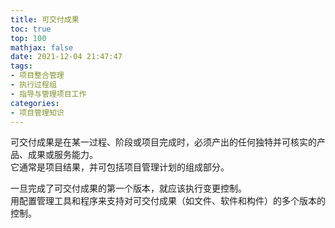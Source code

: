 ```yaml
---
title: 可交付成果
toc: true
top: 100
mathjax: false
date: 2021-12-04 21:47:47
tags:
- 项目整合管理
- 执行过程组
- 指导与管理项目工作
categories:
- 项目管理知识
---
```

可交付成果是在某一过程、阶段或项目完成时，必须产出的任何独特并可核实的产品、成果或服务能力。  
它通常是项目结果，并可包括项目管理计划的组成部分。

一旦完成了可交付成果的第一个版本，就应该执行变更控制。  
用配置管理工具和程序来支持对可交付成果（如文件、软件和构件）的多个版本的控制。
